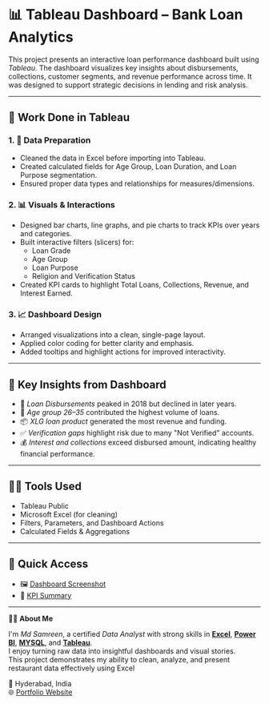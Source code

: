 # 📊 Tableau Dashboard – Bank Loan Analytics

This project presents an interactive loan performance dashboard built using *Tableau*. The dashboard visualizes key insights about disbursements, collections, customer segments, and revenue performance across time. It was designed to support strategic decisions in lending and risk analysis.

---

## 🧠 Work Done in Tableau

### 1. 🧼 Data Preparation
- Cleaned the data in Excel before importing into Tableau.
- Created calculated fields for Age Group, Loan Duration, and Loan Purpose segmentation.
- Ensured proper data types and relationships for measures/dimensions.

### 2. 📊 Visuals & Interactions
- Designed bar charts, line graphs, and pie charts to track KPIs over years and categories.
- Built interactive filters (slicers) for:
  - Loan Grade
  - Age Group
  - Loan Purpose
  - Religion and Verification Status
- Created KPI cards to highlight Total Loans, Collections, Revenue, and Interest Earned.

### 3. 📈 Dashboard Design
- Arranged visualizations into a clean, single-page layout.
- Applied color coding for better clarity and emphasis.
- Added tooltips and highlight actions for improved interactivity.

---


## 📝 Key Insights from Dashboard

- 📌 *Loan Disbursements* peaked in 2018 but declined in later years.
- 👤 *Age group 26–35* contributed the highest volume of loans.
- 📦 *XLG loan product* generated the most revenue and funding.
- ✅ *Verification gaps* highlight risk due to many "Not Verified" accounts.
- 💰 *Interest and collections* exceed disbursed amount, indicating healthy financial performance.

---

## 👩‍💻 Tools Used

- Tableau Public
- Microsoft Excel (for cleaning)
- Filters, Parameters, and Dashboard Actions
- Calculated Fields & Aggregations

---

## 🔗 Quick Access

- 🖼 [Dashboard Screenshot](https://github.com/mdsamreen414/Tableau/blob/main/Bank%20Analytics/Screenshot.png)
- 📄 [KPI Summary](https://github.com/mdsamreen414/Tableau/blob/main/Bank%20Analytics/KPI'S%20SUMMURY.md)


----
🙋‍♀️ **About Me**

I'm *Md Samreen*, a certified *Data Analyst* with strong skills in [**Excel**](https://github.com/mdsamreen414/Excel), [**Power BI**](https://github.com/mdsamreen414/Power-BI), [**MYSQL**](https://github.com/mdsamreen414/MYSQL), and [**Tableau**](https://github.com/mdsamreen414/Tableau).  
I enjoy turning raw data into insightful dashboards and visual stories.  
This project demonstrates my ability to clean, analyze, and present restaurant data effectively using Excel

📍 Hyderabad, India    
🌐 [Portfolio Website](https://samreenmd414.carrd.co/)
